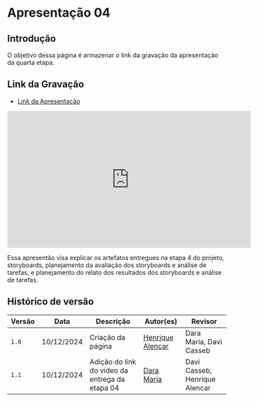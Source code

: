 # Apresentação 04

## Introdução

O objetivo dessa página é armazenar o link da gravação da apresentação da quarta etapa.

## Link da Gravação

* [Link da Apresentação](https://youtu.be/pmjM04JpNrw)

<center>

<iframe width="560" height="315" src="https://www.youtube.com/embed/pmjM04JpNrw?si=V0_CZK2n2u27kmQb" title="YouTube video player" frameborder="0" allow="accelerometer; autoplay; clipboard-write; encrypted-media; gyroscope; picture-in-picture; web-share" referrerpolicy="strict-origin-when-cross-origin" allowfullscreen></iframe>

</center>

Essa apresentão visa explicar os artefatos entregues na etapa 4 do projeto, storyboards, planejamento da avaliação dos storyboards e análise de tarefas, e planejamento do relato dos resultados dos storyboards e análise de tarefas.

## Histórico de versão

| Versão | Data       | Descrição                                  | Autor(es)                                       | Revisor                 |
| ------ | ---------- | ------------------------------------------ | ----------------------------------------------- | ----------------------- |
| `1.0`  | 10/12/2024 | Criação da página                          | [Henrique Alencar](https://github.com/henryqma) | Dara Maria, Davi Casseb |
| `1.1`  | 10/12/2024 | Adição do link do video da entrega da etapa 04                          | [Dara Maria](https://github.com/henryqma) | Davi Casseb, Henrique Alencar |

